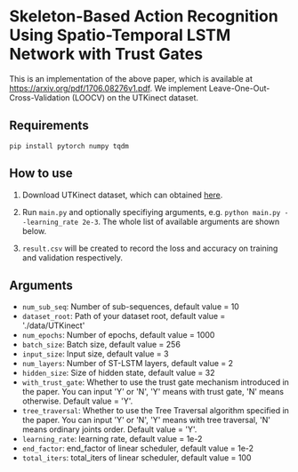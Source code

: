 # Skeleton-Based Action Recognition Using Spatio-Temporal LSTM Network with Trust Gates

This is an implementation of the above paper, which is available at https://arxiv.org/pdf/1706.08276v1.pdf. We implement Leave-One-Out-Cross-Validation (LOOCV) on the UTKinect dataset.

## Requirements

`pip install pytorch numpy tqdm`

## How to use

1. Download UTKinect dataset, which can obtained [here](https://cvrc.ece.utexas.edu/KinectDatasets/HOJ3D.html). 

2. Run `main.py` and optionally specifiying arguments, e.g. `python main.py --learning_rate 2e-3`. The whole list of available arguments are shown below.

3. `result.csv` will be created to record the loss and accuracy on training and validation respectively.

## Arguments
- `num_sub_seq`: Number of sub-sequences, default value = 10
- `dataset_root`: Path of your dataset root, default value = './data/UTKinect'
- `num_epochs`: Number of epochs, default value = 1000
- `batch_size`: Batch size, default value = 256
- `input_size`: Input size, default value = 3
- `num_layers`: Number of ST-LSTM layers, default value = 2
- `hidden_size`: Size of hidden state, default value = 32
- `with_trust_gate`: Whether to use the trust gate mechanism introduced in the paper. You can input 'Y' or 'N', 'Y' means with trust gate, 'N' means otherwise. Default value = 'Y'.
- `tree_traversal`: Whether to use the Tree Traversal algorithm specified in the paper. You can input 'Y' or 'N', 'Y' means with tree traversal, 'N' means ordinary joints order. Default value = 'Y'.
- `learning_rate`: learning rate, default value = 1e-2
- `end_factor`: end_factor of linear scheduler, default value = 1e-2
- `total_iters`: total_iters of linear scheduler, default value = 100
